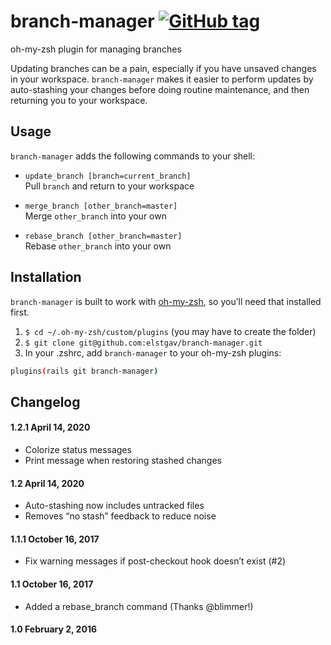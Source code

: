 # branch-manager [![GitHub tag](https://img.shields.io/github/tag/elstgav/branch-manager.svg)](#changelog)
oh-my-zsh plugin for managing branches

Updating branches can be a pain, especially if you have unsaved changes in your workspace. `branch-manager` makes it easier to perform updates by auto-stashing your changes before doing routine maintenance, and then returning you to your workspace.

## Usage

`branch-manager` adds the following commands to your shell:

 - `update_branch [branch=current_branch]`  
   Pull `branch` and return to your workspace
    
 - `merge_branch [other_branch=master]`  
   Merge `other_branch` into your own
   
 - `rebase_branch [other_branch=master]`  
   Rebase `other_branch` into your own

## Installation

`branch-manager` is built to work with [oh-my-zsh](https://github.com/robbyrussell/oh-my-zsh/), so you’ll need that installed first.

1. `$ cd ~/.oh-my-zsh/custom/plugins` (you may have to create the folder)
2. `$ git clone git@github.com:elstgav/branch-manager.git`
3. In your .zshrc, add `branch-manager` to your oh-my-zsh plugins:
   
  ```bash 
  plugins(rails git branch-manager)
  ```


## Changelog

#### 1.2.1 April 14, 2020

- Colorize status messages
- Print message when restoring stashed changes

#### 1.2 April 14, 2020

- Auto-stashing now includes untracked files
- Removes “no stash” feedback to reduce noise

#### 1.1.1 October 16, 2017

- Fix warning messages if post-checkout hook doesn’t exist (#2)

#### 1.1 October 16, 2017

- Added a rebase_branch command (Thanks @blimmer!)

#### 1.0 February 2, 2016
